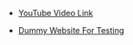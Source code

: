 - [YouTube Video Link](https://youtu.be/wawbt1cATsk)

- [Dummy Website For Testing](https://ecommerce-playground.lambdatest.io/)
